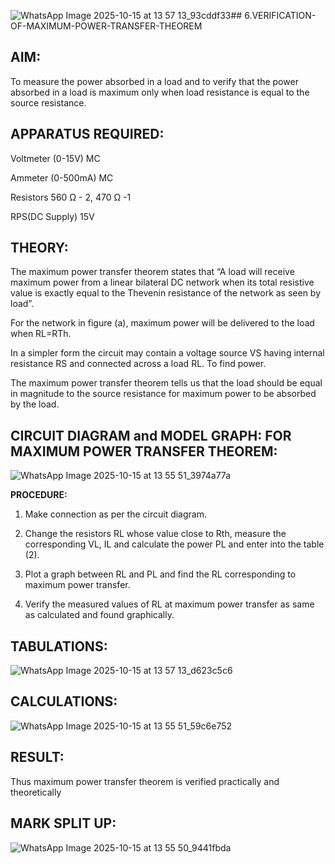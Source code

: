 ![WhatsApp Image 2025-10-15 at 13 57 13_93cddf33](https://github.com/user-attachments/assets/055a49e9-1b27-4f7c-b7f2-fac9d6ab09e2)##  6.VERIFICATION-OF-MAXIMUM-POWER-TRANSFER-THEOREM

## AIM:

To measure the power absorbed in a load and to verify that the power absorbed in a load is maximum only when load resistance is equal to the source resistance.

## APPARATUS REQUIRED:

Voltmeter (0-15V) MC

Ammeter (0-500mA) MC

Resistors 560 Ω - 2, 470 Ω -1

RPS(DC Supply)  15V	

## THEORY:

The maximum power transfer theorem states that “A load will receive maximum power from a linear bilateral DC network when its total resistive value is exactly equal to the Thevenin resistance of the network as seen by load”.

For the network in figure (a), maximum power will be delivered to the load when RL=RTh.

In a simpler form the circuit may contain a voltage source VS having internal resistance RS and connected across a load RL. To find power.
 
The maximum power transfer theorem tells us that the load should be equal in magnitude to the source resistance for maximum power to be absorbed by the load.

## CIRCUIT DIAGRAM and MODEL GRAPH: FOR MAXIMUM POWER TRANSFER THEOREM:
![WhatsApp Image 2025-10-15 at 13 55 51_3974a77a](https://github.com/user-attachments/assets/79849753-3e3f-4a6f-8c91-7b9efaef907f)

**PROCEDURE:**

1.	Make connection as per the circuit diagram.

2.	Change the resistors RL whose value close to Rth, measure the corresponding VL, IL and calculate the power PL and enter into the table (2).

3.	Plot a graph between RL and PL and find the RL corresponding to maximum power transfer.

4.	Verify the measured values of RL at maximum power transfer as same as calculated and found graphically.
## TABULATIONS:
![WhatsApp Image 2025-10-15 at 13 57 13_d623c5c6](https://github.com/user-attachments/assets/8cd9376a-7883-4ae4-b760-710214924a37)


## CALCULATIONS:
![WhatsApp Image 2025-10-15 at 13 55 51_59c6e752](https://github.com/user-attachments/assets/d83d8976-98e7-4076-a63d-28ece8736870)

## RESULT:

Thus maximum power transfer theorem is verified practically and theoretically

## MARK SPLIT UP:
![WhatsApp Image 2025-10-15 at 13 55 50_9441fbda](https://github.com/user-attachments/assets/ca59afb0-70bb-4d83-a889-0c6293a30241)




